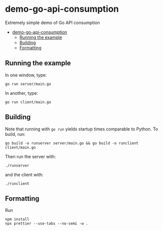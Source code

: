 # demo-go-api-consumption

Extremely simple demo of Go API consumption

- [demo-go-api-consumption](#demo-go-api-consumption)
  - [Running the example](#running-the-example)
  - [Building](#building)
  - [Formatting](#formatting)

## Running the example

In one window, type:

```
go run server/main.go
```

In another, type:

```
go run client/main.go
```

## Building

Note that running with `go run` yields startup times comparable to Python. To build, run:

```
go build -o runserver server/main.go && go build -o runclient client/main.go
```

Then run the server with:

```
./runserver
```

and the client with:

```
./runclient
```

## Formatting

Run

```
npm install
npx prettier --use-tabs --no-semi -w .
```
